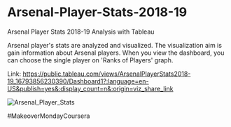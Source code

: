 # Arsenal-Player-Stats-2018-19
Arsenal Player Stats 2018-19 Analysis with Tableau

Arsenal player's stats are analyzed and visualized. The visualization aim is gain information about Arsenal players. When you view the dashboard, you can choose the single player on 'Ranks of Players' graph.

Link:
https://public.tableau.com/views/ArsenalPlayerStats2018-19_16793856230390/Dashboard1?:language=en-US&publish=yes&:display_count=n&:origin=viz_share_link


![Arsenal_Player_Stats](https://user-images.githubusercontent.com/85265144/226554582-cce83a11-c1be-43c8-a2c8-22f2619e8981.png)

#MakeoverMondayCoursera

